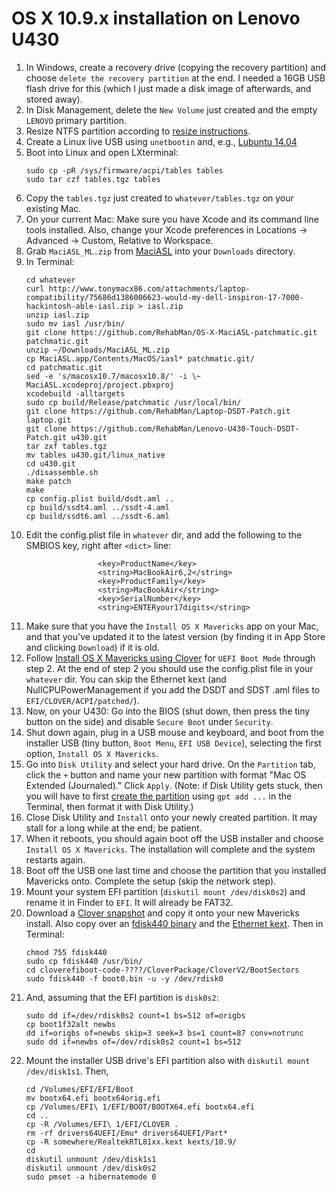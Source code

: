OS X 10.9.x installation on Lenovo U430
=======================================

1. In Windows, create a recovery drive (copying the recovery partition) and choose `delete the recovery partition` at the end. I needed a 16GB USB flash drive for this (which I just made a disk image of afterwards, and stored away).
1. In Disk Management, delete the `New Volume` just created and the empty `LENOVO` primary partition.
1. Resize NTFS partition according to [resize instructions].
1. Create a Linux live USB using `unetbootin` and, e.g., [Lubuntu 14.04]
1. Boot into Linux and open LXterminal:
	```
	sudo cp -pR /sys/firmware/acpi/tables tables
	sudo tar czf tables.tgz tables
	```
1. Copy the `tables.tgz` just created to `whatever/tables.tgz` on your existing Mac.
1. On your current Mac: Make sure you have Xcode and its command line tools installed. Also, change your Xcode preferences in Locations -> Advanced -> Custom, Relative to Workspace. 
1. Grab `MaciASL_ML.zip` from [MaciASL] into your `Downloads` directory.
1. In Terminal:
	```
	cd whatever
	curl http://www.tonymacx86.com/attachments/laptop-compatibility/75686d1386006623-would-my-dell-inspiron-17-7000-hackintosh-able-iasl.zip > iasl.zip
	unzip iasl.zip
	sudo mv iasl /usr/bin/
	git clone https://github.com/RehabMan/OS-X-MaciASL-patchmatic.git patchmatic.git
	unzip ~/Downloads/MaciASL_ML.zip
	cp MaciASL.app/Contents/MacOS/iasl* patchmatic.git/
	cd patchmatic.git
	sed -e 's/macosx10.7/macosx10.8/' -i \~ MaciASL.xcodeproj/project.pbxproj
	xcodebuild -alltargets
	sudo cp build/Release/patchmatic /usr/local/bin/
	git clone https://github.com/RehabMan/Laptop-DSDT-Patch.git laptop.git
	git clone https://github.com/RehabMan/Lenovo-U430-Touch-DSDT-Patch.git u430.git
	tar zxf tables.tgz
	mv tables u430.git/linux_native
	cd u430.git
	./disassemble.sh
	make patch
	make
	cp config.plist build/dsdt.aml ..
	cp build/ssdt4.aml ../ssdt-4.aml
	cp build/ssdt6.aml ../ssdt-6.aml
	```
1. Edit the config.plist file in `whatever` dir, and add the following to the SMBIOS key, right after `<dict>` line:
	```
	                <key>ProductName</key>
	                <string>MacBookAir6,2</string>
	                <key>ProductFamily</key>
	                <string>MacBookAir</string>
	                <key>SerialNumber</key>
	                <string>ENTERyour17digits</string>
	```
1. Make sure that you have the `Install OS X Mavericks` app on your Mac, and that you've updated it to the latest version (by finding it in App Store and clicking `Download`) if it is old.
1. Follow [Install OS X Mavericks using Clover] for `UEFI Boot Mode` through step 2. At the end of step 2 you should use the config.plist file in your `whatever` dir. You can skip the Ethernet kext (and NullCPUPowerManagement if you add the DSDT and SDST .aml files to `EFI/CLOVER/ACPI/patched/`).
1. Now, on your U430: Go into the BIOS (shut down, then press the tiny button on the side) and disable `Secure Boot` under `Security`.
1. Shut down again, plug in a USB mouse and keyboard, and boot from the installer USB (tiny button, `Boot Menu`, `EFI USB Device`), selecting the first option, `Install OS X Mavericks`.
1. Go into `Disk Utility` and select your hard drive. On the `Partition` tab, click the `+` button and name your new partition with format "Mac OS Extended (Journaled)." Click `Apply`. (Note: if Disk Utility gets stuck, then you will have to first [create the partition] using `gpt add ...` in the Terminal, then format it with Disk Utility.)
1. Close Disk Utility and `Install` onto your newly created partition. It may stall for a long while at the end; be patient.
1. When it reboots, you should again boot off the USB installer and choose `Install OS X Mavericks`. The installation will complete and the system restarts again.
1. Boot off the USB one last time and choose the partition that you installed Mavericks onto. Complete the setup (skip the network step).
1. Mount your system EFI partition (`diskutil mount /dev/disk0s2`) and rename it in Finder to `EFI`. It will already be FAT32.
1. Download a [Clover snapshot] and copy it onto your new Mavericks install. Also copy over an [fdisk440 binary] and the [Ethernet kext]. Then in Terminal:
	```
	chmod 755 fdisk440
	sudo cp fdisk440 /usr/bin/
	cd cloverefiboot-code-????/CloverPackage/CloverV2/BootSectors
	sudo fdisk440 -f boot0.bin -u -y /dev/rdisk0
	```
1. And, assuming that the EFI partition is `disk0s2`:
	```
	sudo dd if=/dev/rdisk0s2 count=1 bs=512 of=origbs
	cp boot1f32alt newbs
	dd if=origbs of=newbs skip=3 seek=3 bs=1 count=87 conv=notrunc
	sudo dd if=newbs of=/dev/rdisk0s2 count=1 bs=512
	```
1. Mount the installer USB drive's EFI partition also with `diskutil mount /dev/disk1s1`. Then,
	```
	cd /Volumes/EFI/EFI/Boot
	mv bootx64.efi bootx64orig.efi
	cp /Volumes/EFI\ 1/EFI/BOOT/BOOTX64.efi bootx64.efi
	cd ..
	cp -R /Volumes/EFI\ 1/EFI/CLOVER .
	rm -rf drivers64UEFI/Emu* drivers64UEFI/Part*
	cp -R somewhere/RealtekRTL81xx.kext kexts/10.9/
	cd
	diskutil unmount /dev/disk1s1
	diskutil unmount /dev/disk0s2
	sudo pmset -a hibernatemode 0
	```


[resize instructions]:http://ubuntuforums.org/showthread.php?t=2087466&p=12372055#post12372055
[Lubuntu 14.04]:http://cdimage.ubuntu.com/lubuntu/releases/14.04/release/lubuntu-14.04-desktop-amd64.iso
[MaciASL]:http://sourceforge.net/projects/maciasl/
[Install OS X Mavericks using Clover]:http://www.tonymacx86.com/mavericks-desktop-guides/125632-how-install-os-x-mavericks-using-clover.html
[create the partition]:http://apple.stackexchange.com/questions/63130/create-new-partition-in-unallocated-space-with-diskutil
[Clover snapshot]:http://sourceforge.net/p/cloverefiboot/code/HEAD/tree/
[fdisk440 binary]:https://github.com/philippetev/HP-ProBook-Installer/blob/master/Chameleon/usr/sbin/fdisk440
[Ethernet kext]:http://www.tonymacx86.com/downloads.php?do=file&id=216
